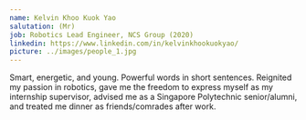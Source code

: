 ```yaml
---
name: Kelvin Khoo Kuok Yao
salutation: (Mr)
job: Robotics Lead Engineer, NCS Group (2020)
linkedin: https://www.linkedin.com/in/kelvinkhookuokyao/
picture: ../images/people_1.jpg
---
```


Smart, energetic, and young. Powerful words in short sentences. Reignited my passion in robotics, gave me the freedom to express myself as my internship supervisor, advised me as a Singapore Polytechnic senior/alumni, and treated me dinner as friends/comrades after work.  